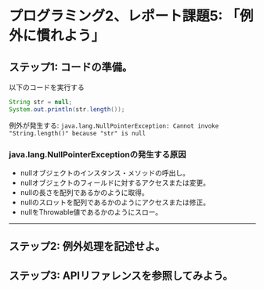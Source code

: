 # プログラミング2、レポート課題5: 「例外に慣れよう」
## ステップ1: コードの準備。
以下のコードを実行する
```java
String str = null;
System.out.println(str.length());
```
例外が発生する: `java.lang.NullPointerException: Cannot invoke "String.length()" because "str" is null`
### java.lang.NullPointerExceptionの発生する原因
- nullオブジェクトのインスタンス・メソッドの呼出し。
- nullオブジェクトのフィールドに対するアクセスまたは変更。
- nullの長さを配列であるかのように取得。
- nullのスロットを配列であるかのようにアクセスまたは修正。
- nullをThrowable値であるかのようにスロー。

---
## ステップ2: 例外処理を記述せよ。

## ステップ3: APIリファレンスを参照してみよう。
